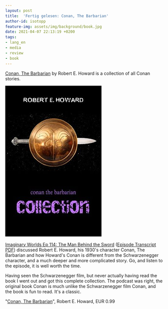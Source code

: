 ```yaml
---
layout: post
title:  'Fertig gelesen: Conan, The Barbarian'
author-id: isotopp
feature-img: assets/img/background/book.jpg
date: 2021-04-07 22:13:19 +0200
tags:
- lang_en
- media
- review
- book
---
```

[Conan, The Barbarian](https://www.amazon.de/Conan-Barbarian-Complete-Collection-English-ebook/dp/B07HCD69LQ) by Robert E. Howard is a collection of all Conan stories.

[![](/uploads/2021/04/conan.jpg)](https://www.amazon.de/Conan-Barbarian-Complete-Collection-English-ebook/dp/B07HCD69LQ)

[Imaginary Worlds Ep 114: The Man Behind the Sword](https://www.imaginaryworldspodcast.org/episodes/the-man-behind-the-sword) ([Episode Transcript PDF](https://static1.squarespace.com/static/5f9f06c44dd1ed19b7080797/t/5faf52831c7089551ae9c739/1605325444029/The+Man+Behind+the+Sword+transcript.pdf)) discussed Robert E. Howard, his 1930's character Conan, The Barbarian and how Howard's Conan is different from the Schwarzenegger character, and a much deeper and more complicated story. Go, and listen to the episode, it is well worth the time.

Having seen the Schwarzenegger film, but never actually having read the book I went out and got this complete collection. The podcast was right, the original book Conan is much unlike the Schwarzenegger film Conan, and the book is fun to read. It's a classic.

"[Conan, The Barbarian](https://www.amazon.de/Conan-Barbarian-Complete-Collection-English-ebook/dp/B07HCD69LQ)", Robert E. Howard, EUR 0.99
